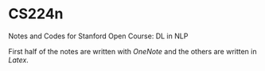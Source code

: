 # CS224n
Notes and Codes for Stanford Open Course: DL in NLP

First half of the notes are written with *OneNote* and the others are written in *Latex*.
